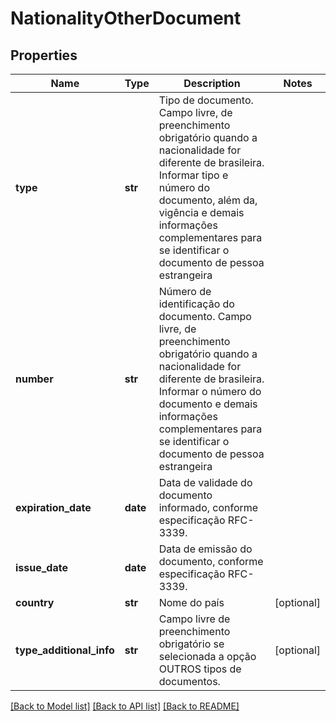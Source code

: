 # NationalityOtherDocument

## Properties
Name | Type | Description | Notes
------------ | ------------- | ------------- | -------------
**type** | **str** | Tipo de documento. Campo livre, de preenchimento obrigatório quando a nacionalidade for diferente de brasileira. Informar tipo e número do documento, além da, vigência e demais informações complementares para se identificar o documento de pessoa estrangeira | 
**number** | **str** | Número de identificação do documento. Campo livre, de preenchimento obrigatório quando a nacionalidade for diferente de brasileira. Informar o número do documento e demais informações complementares para se identificar o documento de pessoa estrangeira | 
**expiration_date** | **date** | Data de validade do documento informado, conforme especificação RFC-3339. | 
**issue_date** | **date** | Data de emissão do documento, conforme especificação RFC-3339. | 
**country** | **str** | Nome do país | [optional] 
**type_additional_info** | **str** | Campo livre de preenchimento obrigatório se selecionada a opção OUTROS tipos de documentos. | [optional] 

[[Back to Model list]](../README.md#documentation-for-models) [[Back to API list]](../README.md#documentation-for-api-endpoints) [[Back to README]](../README.md)

